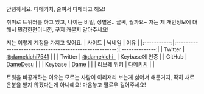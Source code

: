안녕하세요. 다메키치, 줄여서 다메라고 해요!

취미로 트위터를 하고 있고, 나이는 비밀, 성별은.. 글쎄, 뭘까요~ 저는 제 개인정보에 대해서 민감한편이니깐, 구지 캐묻지 말아주세요!

저는 이렇게 계정을 가지고 있어요.
| 사이트      | 닉네임                                                 | 이유           |
|:-----------:|:------------------------------------------------------:|:--------------:|
| Twitter     | [@damekichi7541](https://twitter.com/damekichi7541)    |                |
| Twitter     | [@damekichi\_](https://twitter.com/damekichi_)         | Keybase에 인증 |
| GitHub      | [DameDesu](https://github.com/DameDesu)                |                |
| Keybase     | [Dame](https://keybase.io/Dame)                        |                |
| 리브레 위키 | [다메키치](https://librewiki.net/wiki/사용자:다메키치) |                |

트윗을 비공개하는 이유는 모르는 사람이 이리저리 보는게 싫어서 해둔거지, 딱히 새로운분을 받지 않겠다는게 아니예요! 마음놓고 팔로우 걸어주세요!
